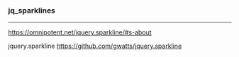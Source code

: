 ### jq_sparklines
---

https://omnipotent.net/jquery.sparkline/#s-about

jquery.sparkline
https://github.com/gwatts/jquery.sparkline



